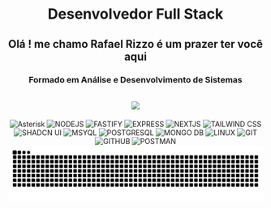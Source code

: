 <h1 align="center">Desenvolvedor Full Stack</h1>
<h2 align="center">Olá ! me chamo Rafael Rizzo é um prazer ter você aqui</h2>
<h3 align="center">Formado em Análise e Desenvolvimento de Sistemas</h3>
</br>

<div align="center">
 <img src="https://streak-stats.demolab.com?user=rafaelRizzo&theme=dark&locale=pt_BR&card_width=800)](https://git.io/streak-stats">
</div>

<div align="center">
<!--   <img width="450px" src="https://github-readme-stats.vercel.app/api/top-langs/?username=rafaelRizzo&layout=compact&langs_count=7&theme=dracula"/> -->
</div>
<div style="display: inline_block" align="center"><br>
    <img src="https://img.shields.io/badge/Asterisk-222?style=for-the-badge&logo=asterisk" alt="Asterisk"/>
    <img src="https://img.shields.io/badge/Node.js-222?style=for-the-badge&logo=node.js" alt="NODEJS"/>
    <img src="https://img.shields.io/badge/Fastify-222?style=for-the-badge&logo=fastify" alt="FASTIFY"/>    
    <img src="https://img.shields.io/badge/Express-222?style=for-the-badge&logo=express" alt="EXPRESS"/>    
    <img src="https://img.shields.io/badge/NextJS-222?style=for-the-badge&logo=next.js" alt="NEXTJS"/>    
    <img src="https://img.shields.io/badge/Tailwind-222?style=for-the-badge&logo=tailwind-css" alt="TAILWIND CSS"/>
    <img src="https://img.shields.io/badge/Shadcn/ui-222?style=for-the-badge&logo=shadcnui" alt="SHADCN UI"/>
    <img src="https://img.shields.io/badge/MySQL-222?style=for-the-badge&logo=mysql" alt="MSYQL"/>    
    <img src="https://img.shields.io/badge/MySQL-222?style=for-the-badge&logo=postgres" alt="POSTGRESQL"/>    
    <img src="https://img.shields.io/badge/MongoDB-222?style=for-the-badge&logo=mongodb" alt="MONGO DB"/>    
    <img src="https://img.shields.io/badge/Linux-222?style=for-the-badge&logo=linux" alt="LINUX"/>
    <img src="https://img.shields.io/badge/GIT-222?style=for-the-badge&logo=git" alt="GIT"/>
    <img src="https://img.shields.io/badge/GitHub-222?style=for-the-badge&logo=github" alt="GITHUB"/>
    <img src="https://img.shields.io/badge/Postman-222.svg?style=for-the-badge&logo=Postman" alt="POSTMAN"/>
</div>
<div> 
   <a href="https://www.instagram.com/rafael_breschi/" target="_blank">
   <a href="https://br.linkedin.com/in/rafael-rizzo-breschi-b02547216" target="_blank">
</div>

<picture align="center">
  <source media="(prefers-color-scheme: dark)" srcset="https://raw.githubusercontent.com/rafaelRizzo/rafaelRizzo/output/github-contribution-grid-snake-dark.svg">
  <source media="(prefers-color-scheme: light)" srcset="https://raw.githubusercontent.com/rafaelRizzo/rafaelRizzo/output/github-contribution-grid-snake-dark.svg">
  <img align="center" alt="github contribution grid snake animation" src="https://raw.githubusercontent.com/rafaelRizzo/rafaelRizzo/output/github-contribution-grid-snake.svg">
</picture>

 
